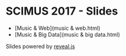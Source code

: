 SCIMUS 2017 - Slides
====================

* [Music & Web](music & web.html)
* [Music & Big Data](music & big data.html)


Slides powered by [reveal.js](https://github.com/hakimel/reveal.js)

